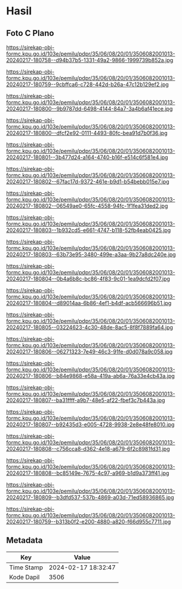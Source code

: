 # Hasil

## Foto C Plano

https://sirekap-obj-formc.kpu.go.id/103e/pemilu/pdpr/35/06/08/20/01/3506082001013-20240217-180758--d94b37b5-1331-49a2-9866-1999739b852a.jpg

https://sirekap-obj-formc.kpu.go.id/103e/pemilu/pdpr/35/06/08/20/01/3506082001013-20240217-180759--9cbffca6-c728-442d-b26a-47c12b129ef2.jpg

https://sirekap-obj-formc.kpu.go.id/103e/pemilu/pdpr/35/06/08/20/01/3506082001013-20240217-180800--9b9787dd-6498-4144-84a7-3a4b6af41ece.jpg

https://sirekap-obj-formc.kpu.go.id/103e/pemilu/pdpr/35/06/08/20/01/3506082001013-20240217-180800--dfcf2e92-0111-4493-80fc-bea91d7b0f36.jpg

https://sirekap-obj-formc.kpu.go.id/103e/pemilu/pdpr/35/06/08/20/01/3506082001013-20240217-180801--3b477d24-a164-4740-b16f-e514c6f581e4.jpg

https://sirekap-obj-formc.kpu.go.id/103e/pemilu/pdpr/35/06/08/20/01/3506082001013-20240217-180802--67fac17d-9372-461e-b9d1-b54bebb015e7.jpg

https://sirekap-obj-formc.kpu.go.id/103e/pemilu/pdpr/35/06/08/20/01/3506082001013-20240217-180802--06549ae0-65fc-4558-94fc-1f1fea31ded2.jpg

https://sirekap-obj-formc.kpu.go.id/103e/pemilu/pdpr/35/06/08/20/01/3506082001013-20240217-180803--1b932cd5-e661-4747-b118-52fb4eab0425.jpg

https://sirekap-obj-formc.kpu.go.id/103e/pemilu/pdpr/35/06/08/20/01/3506082001013-20240217-180803--63b73e95-3480-499e-a3aa-9b27a8dc240e.jpg

https://sirekap-obj-formc.kpu.go.id/103e/pemilu/pdpr/35/06/08/20/01/3506082001013-20240217-180804--0b4a6b8c-bc86-4f83-9c01-1ea9dcfd2f07.jpg

https://sirekap-obj-formc.kpu.go.id/103e/pemilu/pdpr/35/06/08/20/01/3506082001013-20240217-180804--d89014aa-6b86-4ef1-b4df-acb566696b51.jpg

https://sirekap-obj-formc.kpu.go.id/103e/pemilu/pdpr/35/06/08/20/01/3506082001013-20240217-180805--03224623-4c30-48de-8ac5-8f8f7889fa64.jpg

https://sirekap-obj-formc.kpu.go.id/103e/pemilu/pdpr/35/06/08/20/01/3506082001013-20240217-180806--06271323-7e49-46c3-91fe-d0d078a9c058.jpg

https://sirekap-obj-formc.kpu.go.id/103e/pemilu/pdpr/35/06/08/20/01/3506082001013-20240217-180806--b84e9868-e58a-419a-ab6a-76a33e4cb43a.jpg

https://sirekap-obj-formc.kpu.go.id/103e/pemilu/pdpr/35/06/08/20/01/3506082001013-20240217-180807--ba31ffff-a9b7-48e5-af22-fbef3c7b443a.jpg

https://sirekap-obj-formc.kpu.go.id/103e/pemilu/pdpr/35/06/08/20/01/3506082001013-20240217-180807--b92435d3-e005-4728-9938-2e8e48fe8010.jpg

https://sirekap-obj-formc.kpu.go.id/103e/pemilu/pdpr/35/06/08/20/01/3506082001013-20240217-180808--c756cca8-d362-4e18-a679-6f2c8981fd31.jpg

https://sirekap-obj-formc.kpu.go.id/103e/pemilu/pdpr/35/06/08/20/01/3506082001013-20240217-180808--bc85149e-7675-4c97-a969-b1d9a373ff41.jpg

https://sirekap-obj-formc.kpu.go.id/103e/pemilu/pdpr/35/06/08/20/01/3506082001013-20240217-180809--b3dfd537-537b-4869-a03d-71ed58936865.jpg

https://sirekap-obj-formc.kpu.go.id/103e/pemilu/pdpr/35/06/08/20/01/3506082001013-20240217-180759--b313b0f2-e200-4880-a820-f66d955c7711.jpg


## Metadata

| Key        | Value               |
| ---------- | ------------------- |
| Time Stamp | 2024-02-17 18:32:47 |
| Kode Dapil | 3506                |



